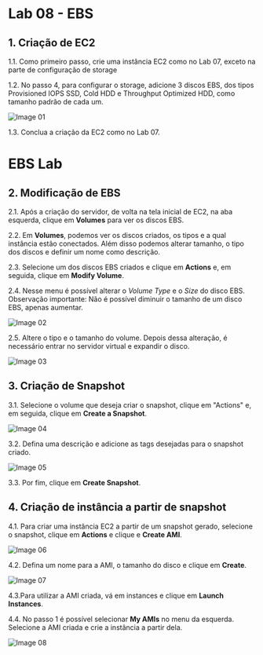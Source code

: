 # Lab 08 - EBS


## 1. Criação de EC2

1.1. Como primeiro passo, crie uma instância EC2 como no Lab 07, exceto na parte de configuração de storage

1.2. No passo 4, para configurar o storage, adicione 3 discos EBS, dos tipos Provisioned IOPS SSD, Cold HDD e Throughput Optimized HDD, como tamanho padrão de cada um.

![Image 01](https://d2yblsmsldwfto.cloudfront.net/lab08/lab-08-ebs-01.png)

1.3. Conclua a criação da EC2 como no Lab 07.


# EBS Lab

## 2. Modificação de EBS

2.1. Após a criação do servidor, de volta na tela inicial de EC2, na aba esquerda, clique em **Volumes** para ver os discos EBS.

2.2. Em **Volumes**, podemos ver os discos criados, os tipos e a qual instância estão conectados. Além disso podemos alterar tamanho, o tipo dos discos e definir um nome como descrição.

2.3. Selecione um dos discos EBS criados e clique em **Actions** e, em seguida, clique em **Modify Volume**. 

2.4. Nesse menu é possível alterar o *Volume Type* e o *Size* do disco EBS. Observação importante: Não é possível diminuir o tamanho de um disco EBS, apenas aumentar.

![Image 02](https://d2yblsmsldwfto.cloudfront.net/lab08/lab-08-ebs-02.png)

2.5. Altere o tipo e o tamanho do volume. Depois dessa alteração, é necessário entrar no servidor virtual e expandir o disco.

![Image 03](https://d2yblsmsldwfto.cloudfront.net/lab08/lab-08-ebs-03.png)


## 3. Criação de Snapshot

3.1. Selecione o volume que deseja criar o snapshot, clique em "Actions" e, em seguida, clique em **Create a Snapshot**.

![Image 04](https://d2yblsmsldwfto.cloudfront.net/lab08/lab-08-ebs-04.png)

3.2. Defina uma descrição e adicione as tags desejadas para o snapshot criado.

![Image 05](https://d2yblsmsldwfto.cloudfront.net/lab08/lab-08-ebs-05.png)

3.3. Por fim, clique em **Create Snapshot**.


## 4. Criação de instância a partir de snapshot

4.1. Para criar uma instância EC2 a partir de um snapshot gerado, selecione o snapshot, clique em **Actions** e clique e **Create AMI**.

![Image 06](https://d2yblsmsldwfto.cloudfront.net/lab08/lab-08-ebs-06.png)

4.2. Defina um nome para a AMI, o tamanho do disco e clique em **Create**.

![Image 07](https://d2yblsmsldwfto.cloudfront.net/lab08/lab-08-ebs-07.png)

4.3.Para utilizar a AMI criada, vá em instances e clique em **Launch Instances**.

4.4. No passo 1 é possível selecionar **My AMIs** no menu da esquerda. Selecione a AMI criada e crie a instância a partir dela.

![Image 08](https://d2yblsmsldwfto.cloudfront.net/lab08/lab-08-ebs-08.png)

